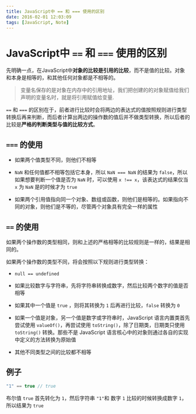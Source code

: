 ```yaml
---
title: JavaScript中 == 和 === 使用的区别
date: 2016-02-01 12:03:09
tags: [JavaScript, Note]
---
```

# JavaScript中 `==` 和 `===` 使用的区别

先明确一点，在JavaScript中**对象的比较是引用的比较**，而不是值的比较。对象和本身是相等的，和其他任何对象都是不相等的。

> 变量名保存的是对象在内存中的引用地址，我们把创建的的对象赋值给我们声明的变量名时，就是将引用赋值给变量.

`==` 和 `===` 的区别在于，前者进行比较时会将两边的表达式的值按照规则进行类型转换后再来判断，而后者计算出两边的操作数的值后并不做类型转换，所以后者的比较是**严格的判断类型与值的比较方式**。

## `===` 的使用 

<!-- more -->

- 如果两个值类型不同，则他们不相等
- `NaN` 和任何值都不相等包括它本身，所以 `NaN === NaN` 的结果为 `false`，所以如果想要判断一个值是否为 `NaN` 时，可以使用 `x !== x`，该表达式的结果仅当 `x` 为 `NaN` 是的时候才为 `true`

- 如果两个引用值指向同一个对象、数组或函数，则他们是相等的。如果指向不同的对象，则他们是不等的，尽管两个对象具有完全一样的属性

## `==` 的使用

如果两个操作数的类型相同，则和上述的严格相等的比较规则是一样的，结果是相同的。

如果两个操作数的类型不同，将会按照以下规则进行类型转换：

- `null == undefined`

- 如果比较数字与字符串，先将字符串转换成数字，然后比较两个数字的值是否相等

- 如果其中一个值是 `true` ，则将其转换为 `1` 后再进行比较，`false` 转换为 `0`

- 如果一个值是对象，另一个值是数字或字符串时，JavaScript 语言内置类首先尝试使用 `valueOf()`，再尝试使用 `toString()`，除了日期类，日期类只使用 `toString()` 转换。那些不是 JavaScript 语言核心中的对象则通过各自的实现中定义的方法转换为原始值

- 其他不同类型之间的比较都不相等
  

## 例子

``` javascript
"1" == true // true
```

布尔值 `true` 首先转化为 `1`，然后字符串 `"1"`和 数字 `1` 比较的时候转换成数字 `1`，所以结果为 `true`